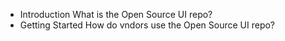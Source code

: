 - Introduction
What is the Open Source UI repo?
- Getting Started
How do vndors use the Open Source UI repo?
